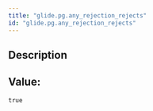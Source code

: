 ```yaml
---
title: "glide.pg.any_rejection_rejects"
id: "glide.pg.any_rejection_rejects"
---
```

## Description



## Value: 
```
true
```